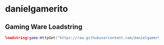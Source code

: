 # danielgamerito

## Gaming Ware Loadstring
```lua
loadstring(game:HttpGet("https://raw.githubusercontent.com/danielgamer9799/danielgamerito/main/GamingWare.lua"))()
```
